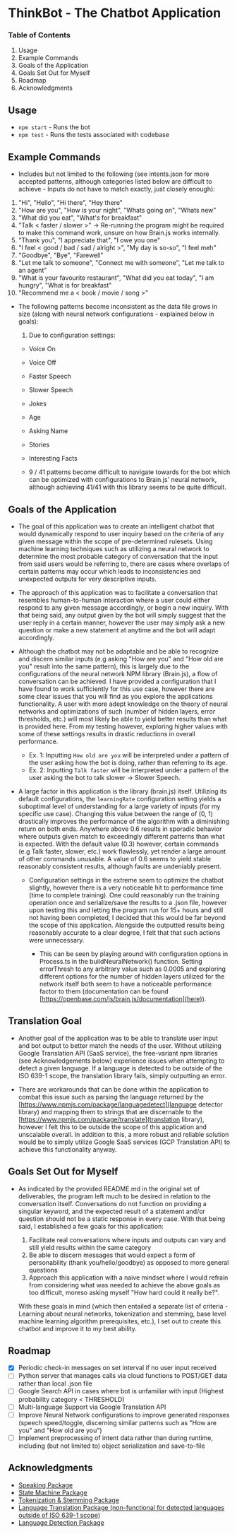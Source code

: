 # ThinkBot - The Chatbot Application

### Table of Contents

1. Usage
2. Example Commands
3. Goals of the Application
4. Goals Set Out for Myself
5. Roadmap
6. Acknowledgments

## Usage

- `npm start` - Runs the bot
- `npm test` - Runs the tests associated with codebase

## Example Commands

- Includes but not limited to the following (see intents.json for more accepted patterns, although categories listed below are difficult to achieve - Inputs do not have to match exactly, just closely enough):

1. "Hi", "Hello", "Hi there", "Hey there"
2. "How are you", "How is your night", "Whats going on", "Whats new"
3. "What did you eat", "What's for breakfast"
4. "Talk < faster / slower >" -> Re-running the program might be required to make this command work, unsure on how Brain.js works internally.
5. "Thank you", "I appreciate that", "I owe you one"
6. "I feel < good / bad / sad / alright >", "My day is so-so", "I feel meh"
7. "Goodbye", "Bye", "Farewell"
8. "Let me talk to someone", "Connect me with someone", "Let me talk to an agent"
9. "What is your favourite restaurant", "What did you eat today", "I am hungry", "What is for breakfast"
10. "Recommend me a < book / movie / song >"

- The following patterns become inconsistent as the data file grows in size (along with neural network configurations - explained below in goals):

  1. Due to configuration settings:

  - Voice On
  - Voice Off
  - Faster Speech
  - Slower Speech
  - Jokes
  - Age
  - Asking Name
  - Stories
  - Interesting Facts

  - 9 / 41 patterns become difficult to navigate towards for the bot which can be optimized with configurations to Brain.js' neural network, although achieving 41/41 with this library seems to be quite difficult.

## Goals of the Application

- The goal of this application was to create an intelligent chatbot that would dynamically respond to user inquiry based on the criteria of any given message within the scope of pre-determined rulesets. Using machine learning techniques such as utilizing a neural network to determine the most probable category of conversation that the input from said users would be referring to, there are cases where overlaps of certain patterns may occur which leads to inconsistencies and unexpected outputs for very descriptive inputs.

- The approach of this application was to facilitate a conversation that resembles human-to-human interaction where a user could either respond to any given message accordingly, or begin a new inquiry. With that being said, any output given by the bot will simply suggest that the user reply in a certain manner, however the user may simply ask a new question or make a new statement at anytime and the bot will adapt accordingly.

- Although the chatbot may not be adaptable and be able to recognize and discern similar inputs (e.g asking "How are you" and "How old are you" result into the same pattern), this is largely due to the configurations of the neural network NPM library (Brain.js), a flow of conversation can be achieved. I have provided a configuration that I have found to work sufficiently for this use case, however there are some clear issues that you will find as you explore the applications functionality. A user with more adept knowledge on the theory of neural networks and optimizations of such (number of hidden layers, error thresholds, etc.) will most likely be able to yield better results than what is provided here. From my testing however, exploring higher values with some of these settings results in drastic reductions in overall performance.

  - Ex. 1: Inputting `How old are you` will be interpreted under a pattern of the user asking how the bot is doing, rather than referring to its age.
  - Ex. 2: Inputting `Talk faster` will be interpreted under a pattern of the user asking the bot to talk slower -> Slower Speech.

- A large factor in this application is the library (brain.js) itself. Utilizing its default configurations, the `learningRate` configuration setting yields a suboptimal level of understanding for a large variety of inputs (for my specific use case). Changing this value between the range of (0, 1) drastically improves the performance of the algorithm with a diminishing return on both ends. Anywhere above 0.6 results in sporadic behavior where outputs given match to exceedingly different patterns than what is expected. With the default value (0.3) however, certain commands (e.g Talk faster, slower, etc.) work flawlessly, yet render a large amount of other commands unusable. A value of 0.6 seems to yield stable reasonably consistent results, although faults are undeniably present.

  - Configuration settings in the extreme seem to optimize the chatbot slightly, however there is a very noticeable hit to performance time (time to complete training). One could reasonably run the training operation once and serialize/save the results to a .json file, however upon testing this and letting the program run for 15+ hours and still not having been completed, I decided that this would be far beyond the scope of this application. Alongside the outputted results being reasonably accurate to a clear degree, I felt that that such actions were unnecessary.

    - This can be seen by playing around with configuration options in Process.ts in the buildNeuralNetwork() function. Setting errorThresh to any arbitrary value such as 0.0005 and exploring different options for the number of hidden layers utilized for the network itself both seem to have a noticeable performance factor to them (documentation can be found [https://openbase.com/js/brain.js/documentation](here)).

## Translation Goal

- Another goal of the application was to be able to translate user input and bot output to better match the needs of the user. Without utilizing Google Translation API (SaaS service), the free-variant npm libraries (see Acknowledgements below) experience issues when attempting to detect a given language. If a language is detected to be outside of the ISO 639-1 scope, the translation library fails, simply outputting an error.

- There are workarounds that can be done within the application to combat this issue such as parsing the language returned by the [https://www.npmjs.com/package/languagedetect](language detector library) and mapping them to strings that are discernable to the [https://www.npmjs.com/package/translate](translation library), however I felt this to be outside the scope of this application and unscalable overall. In addition to this, a more robust and reliable solution would be to simply utilize Google SaaS services (GCP Translation API) to achieve this functionality anyway.

## Goals Set Out for Myself

- As indicated by the provided README.md in the original set of deliverables, the program left much to be desired in relation to the conversation itself. Conversations do not function on providing a singular keyword, and the expected result of a statement and/or question should not be a static response in every case. With that being said, I established a few goals for this application:

  1. Facilitate real conversations where inputs and outputs can vary and still yield results within the same category
  2. Be able to discern messages that would expect a form of personability (thank you/hello/goodbye) as opposed to more general questions
  3. Approach this application with a naive mindset where I would refrain from considering what was needed to achieve the above goals as too difficult, moreso asking myself "How hard could it really be?".

  With these goals in mind (which then entailed a separate list of criteria - Learning about neural networks, tokenization and stemming, base level machine learning algorithm prerequisites, etc.), I set out to create this chatbot and improve it to my best ability.

## Roadmap

- [x] Periodic check-in messages on set interval if no user input received
- [ ] Python server that manages calls via cloud functions to POST/GET data rather than local .json file
- [ ] Google Search API in cases where bot is unfamiliar with input (Highest probability category < THRESHOLD)
- [ ] Multi-language Support via Google Translation API
- [ ] Improve Neural Network configurations to improve generated responses (speech speed/toggle, discerning similar patterns such as "How are you" and "How old are you")
- [ ] Implement preprocessing of intent data rather than during runtime, including (but not limited to) object serialization and save-to-file

## Acknowledgments

- [Speaking Package](https://www.npmjs.com/package/say)
- [State Machine Package](https://www.npmjs.com/package/jssm?activeTab=readme)
- [Tokenization & Stemming Package](https://www.npmjs.com/package/natural)
- [Language Translation Package (non-functional for detected languages outside of ISO 639-1 scope)](https://www.npmjs.com/package/translate)
- [Language Detection Package](https://www.npmjs.com/package/languagedetect)
